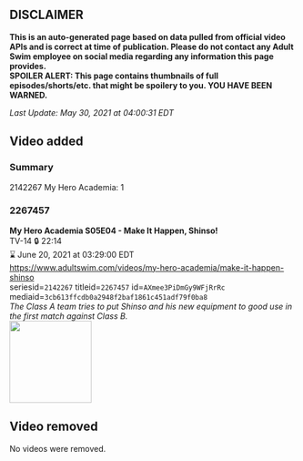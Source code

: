 ## DISCLAIMER
**This is an auto-generated page based on data pulled from official video APIs and is correct at time of publication. Please do not contact any Adult Swim employee on social media regarding any information this page provides.**  
**SPOILER ALERT: This page contains thumbnails of full episodes/shorts/etc. that might be spoilery to you. YOU HAVE BEEN WARNED.**  

_Last Update: May 30, 2021 at 04:00:31 EDT_
## Video added
### Summary
2142267 My Hero Academia: 1  
### 2267457
**My Hero Academia S05E04 - Make It Happen, Shinso!**  
TV-14 🔒 22:14  
⌛ June 20, 2021 at 03:29:00 EDT  
https://www.adultswim.com/videos/my-hero-academia/make-it-happen-shinso  
seriesid=`2142267` titleid=`2267457` id=`AXmee3PiDmGy9WFjRrRc` mediaid=`3cb613ffcdb0a2948f2baf1861c451adf79f0ba8`  
_The Class A team tries to put Shinso and his new equipment to good use in the first match against Class B._  
<a href="https://media.cdn.adultswim.com/uploads/20210527/thumbnails/2_215271146223-MyHeroAcademia_092_MakeItHappenShinso.png"><img src="https://media.cdn.adultswim.com/uploads/20210527/thumbnails/2_215271146223-MyHeroAcademia_092_MakeItHappenShinso.png" height="144px" /></a>
## Video removed
No videos were removed.  
